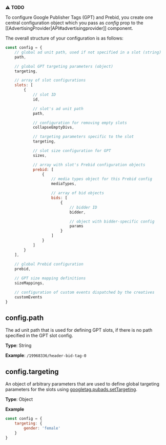 ⚠️ **TODO**

To configure Google Publisher Tags (GPT) and Prebid, you create one central configuration object which you pass as *config* prop to the [[AdvertisingProvider|API#advertisingprovider]] component.

The overall structure of your configuration is as follows:

```javascript
const config = {
    // global ad unit path, used if not specified in a slot (string)
    path,

    // global GPT targeting parameters (object)
    targeting,

    // array of slot configurations
    slots: [
        {
            // slot ID
            id,

            // slot's ad unit path
            path,

            // configuration for removing empty slots
            collapseEmptyDivs,

            // targeting parameters specific to the slot
            targeting,

            // slot size configuration for GPT
            sizes,

            // array with slot's Prebid configuration objects
            prebid: [
                {
                    // media types object for this Prebid config
                    mediaTypes,

                    // array of bid objects
                    bids: [
                        {
                            // bidder ID
                            bidder,

                            // object with bidder-specific config
                            params
                        }
                    ]
                }
            ]
        }
    ],
    
    // global Prebid configuration
    prebid,

    // GPT size mapping definitions
    sizeMappings,

    // configuration of custom events dispatched by the creatives
    customEvents
}
```

## config.path

The ad unit path that is used for defining GPT slots, if there is no path specified in the GPT slot config.

**Type**: String

**Example**: `/19968336/header-bid-tag-0`

## config.targeting

An object of arbitrary parameters that are used to define global targeting parameters for the slots using [googletag.pubads.setTargeting](https://developers.google.com/doubleclick-gpt/reference#googletag.PubAdsService_setTargeting).

**Type**: Object

**Example**

```javascript
const config = {
    targeting: {
        gender: 'female'
    }
}
```
